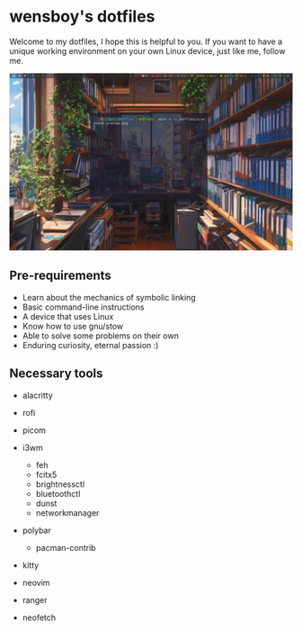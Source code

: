 # wensboy's dotfiles

Welcome to my dotfiles, I hope this is helpful to you.
If you want to have a unique working environment on your own Linux device, 
just like me, follow me.

![preview](screenshot/preview.png)

## Pre-requirements

+ Learn about the mechanics of symbolic linking
+ Basic command-line instructions
+ A device that uses Linux
+ Know how to use gnu/stow
+ Able to solve some problems on their own
+ Enduring curiosity, eternal passion :)

## Necessary tools

- alacritty

- rofi

- picom

- i3wm
  - feh
  - fcitx5
  - brightnessctl
  - bluetoothctl
  - dunst
  - networkmanager

- polybar
  - pacman-contrib

- kitty

- neovim

- ranger

- neofetch
